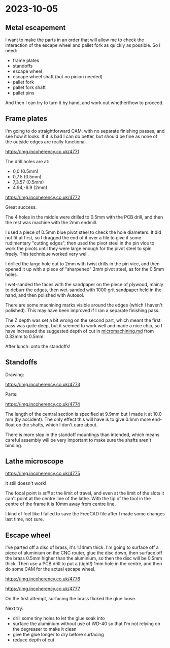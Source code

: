 # 2023-10-05

## Metal escapement

I want to make the parts in an order that will allow me to check the interaction of the escape wheel
and pallet fork as quickly as possible. So I need:

* frame plates
* standoffs
* escape wheel
* escape wheel shaft (but no pinion needed)
* pallet fork
* pallet fork shaft
* pallet pins

And then I can try to turn it by hand, and work out whether/how to proceed.

## Frame plates

I'm going to do straightforward CAM, with no separate finishing passes,
and see how it looks. If it is bad I can do better, but should be fine as
none of the outside edges are really functional.

https://img.incoherency.co.uk/4771

The drill holes are at:

* 0,0 (0.5mm)
* 0,7.5 (0.5mm)
* 7,3.57 (0.5mm)
* 4.94,-6.9 (2mm)

https://img.incoherency.co.uk/4772

Great success.

The 4 holes in the middle were drilled to 0.5mm with the PCB drill, and then the rest
was machine with the 2mm endmill.

I used a piece of 0.5mm blue pivot steel to check the hole diameters. It did not fit at
first, so I dragged the end of it over a file to give it some rudimentary "cutting edges",
then used the pivot steel in the pin vice to work the pivots until they were large enough
for the pivot steel to spin freely. This technique worked very well.

I drilled the large hole out to 2mm with twist drills in the pin vice, and then opened it up
with a piece of "sharpened" 2mm pivot steel, as for the 0.5mm holes.

I wet-sanded the faces with the sandpaper on the piece of plywood, mainly to deburr
the edges, then wet-sanded with 1000 grit sandpaper held in the hand, and then polished with
Autosol.

There are some machining marks visible around the edges (which I haven't polished).
This may have been improved if I ran a separate finishing pass.

The Z depth was set a bit wrong on the second part, which meant the first pass was quite deep,
but it seemed to work well and made a nice chip, so I have increased the suggested depth of
cut in [micromachining.md](micromachining.md) from 0.32mm to 0.5mm.

After lunch: onto the standoffs!

## Standoffs

Drawing:

https://img.incoherency.co.uk/4773

Parts:

https://img.incoherency.co.uk/4774

The length of the central section is specified at 9.9mm but I made it at 10.0 mm (by accident).
The only effect this will have is to give 0.1mm more end-float on the shafts, which I don't care about.

There is more slop in the standoff mountings than intended, which means careful assembly will be
very important to make sure the shafts aren't binding.

## Lathe microscope

https://img.incoherency.co.uk/4775

It still doesn't work!

The focal point is *still* at the limit of travel, and even at the limit of the slots
it can't point at the centre line of the lathe. With the tip of the tool in the centre of
the frame it is 10mm away from centre line.

I kind of feel like I failed to save the FreeCAD file after I made some changes last time, not sure.

## Escape wheel

I've parted off a disc of brass, it's 1.14mm thick. I'm going to surface off a piece of aluminium on the CNC router,
glue the disc down, then surface off the brass 0.5mm higher than the aluminium, so then the disc will be 0.5mm
thick. Then use a PCB drill to put a (tight!) 1mm hole in the centre, and then do some CAM for the actual
escape wheel.

https://img.incoherency.co.uk/4776

https://img.incoherency.co.uk/4777

On the first attempt, surfacing the brass flicked the glue loose.

Next try:

* drill some tiny holes to let the glue soak into
* surface the aluminium without use of WD-40 so that I'm not relying on the degreaser to make it clean
* give the glue longer to dry before surfacing
* reduce depth of cut
